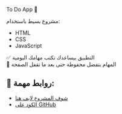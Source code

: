 To Do App 📝

مشروع بسيط باستخدام:
- HTML
- CSS
- JavaScript

✅ التطبيق بيساعدك تكتب مهامك اليومية  
🧠 المهام بتفضل محفوظة حتى بعد ما تقفل الصفحة

## 🔗 روابط مهمة:
- [شوف المشروع لايف هنا](https://grgssaied.github.io/TO-DO-List/)
- [الكود على GitHub](https://github.com/grgssaied/TO-DO-List)
